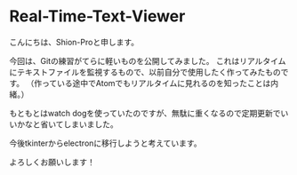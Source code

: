 # Real-Time-Text-Viewer

こんにちは、Shion-Proと申します。

今回は、Gitの練習がてらに軽いものを公開してみました。 これはリアルタイムにテキストファイルを監視するもので、以前自分で使用したく作ってみたものです。 （作っている途中でAtomでもリアルタイムに見れるのを知ったことは内緒。）

もともとはwatch dogを使っていたのですが、無駄に重くなるので定期更新でいいかなと省いてしまいました。

今後tkinterからelectronに移行しようと考えています。

よろしくお願いします！
